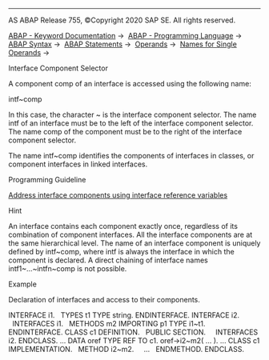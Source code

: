   

* * *

AS ABAP Release 755, ©Copyright 2020 SAP SE. All rights reserved.

[ABAP - Keyword Documentation](https://help.sap.com/doc/abapdocu_755_index_htm/7.55/en-US/abenabap.htm) →  [ABAP - Programming Language](https://help.sap.com/doc/abapdocu_755_index_htm/7.55/en-US/abenabap_reference.htm) →  [ABAP Syntax](https://help.sap.com/doc/abapdocu_755_index_htm/7.55/en-US/abenabap_syntax.htm) →  [ABAP Statements](https://help.sap.com/doc/abapdocu_755_index_htm/7.55/en-US/abenabap_statements.htm) →  [Operands](https://help.sap.com/doc/abapdocu_755_index_htm/7.55/en-US/abenoperands.htm) →  [Names for Single Operands](https://help.sap.com/doc/abapdocu_755_index_htm/7.55/en-US/abenoperands_names.htm) → 

Interface Component Selector

A component comp of an interface is accessed using the following name:

intf~comp

In this case, the character ~ is the interface component selector. The name intf of an interface must be to the left of the interface component selector. The name comp of the component must be to the right of the interface component selector.

The name intf~comp identifies the components of interfaces in classes, or component interfaces in linked interfaces.

Programming Guideline

[Address interface components using interface reference variables](https://help.sap.com/doc/abapdocu_755_index_htm/7.55/en-US/abenclass_ref_interf_ref_guidl.htm "Guideline")

Hint

An interface contains each component exactly once, regardless of its combination of component interfaces. All the interface components are at the same hierarchical level. The name of an interface component is uniquely defined by intf~comp, where intf is always the interface in which the component is declared. A direct chaining of interface names intf1~...~intfn~comp is not possible.

Example

Declaration of interfaces and access to their components.

INTERFACE i1.
  TYPES t1 TYPE string.
ENDINTERFACE.
INTERFACE i2.
  INTERFACES i1.
  METHODS m2 IMPORTING p1 TYPE i1~t1.
ENDINTERFACE.
CLASS c1 DEFINITION.
  PUBLIC SECTION.
    INTERFACES i2.
ENDCLASS.
...
DATA oref TYPE REF TO c1.
oref->i2~m2( ... ).
...
CLASS c1 IMPLEMENTATION.
  METHOD i2~m2.
    ...
  ENDMETHOD.
ENDCLASS.